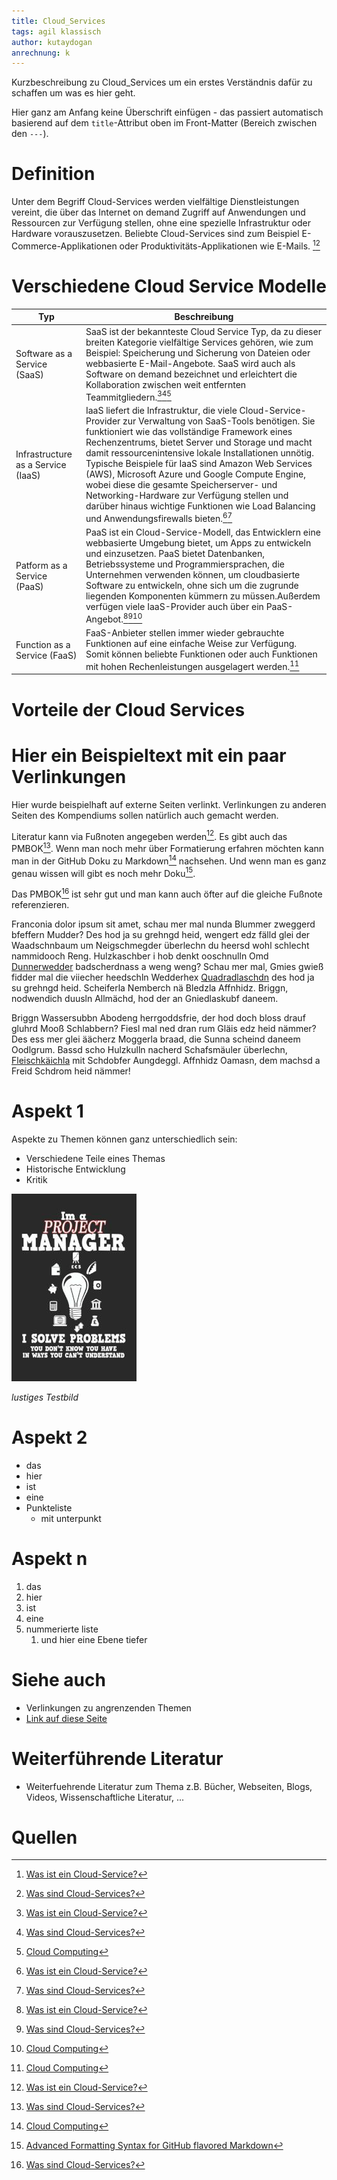 ```yaml
---
title: Cloud_Services
tags: agil klassisch
author: kutaydogan
anrechnung: k
---
```


Kurzbeschreibung zu Cloud_Services um ein erstes Verständnis dafür zu schaffen um was es hier geht.

Hier ganz am Anfang keine Überschrift einfügen - das passiert automatisch basierend auf dem `title`-Attribut
oben im Front-Matter (Bereich zwischen den `---`).

# Definition

Unter dem Begriff Cloud-Services werden vielfältige Dienstleistungen vereint, die über das Internet on demand Zugriff auf Anwendungen und Ressourcen zur Verfügung stellen, ohne eine spezielle Infrastruktur oder Hardware vorauszusetzen. Beliebte Cloud-Services sind zum Beispiel E-Commerce-Applikationen oder Produktivitäts-Applikationen wie E-Mails. [^1][^2]

# Verschiedene Cloud Service Modelle

| Typ                          | Beschreibung   |
| ---------------------------- | -------------- |
| Software as a Service (SaaS) | SaaS ist der bekannteste Cloud Service Typ, da zu dieser breiten Kategorie vielfältige Services gehören, wie zum Beispiel: Speicherung und Sicherung von Dateien oder webbasierte E-Mail-Angebote. SaaS wird auch als Software on demand bezeichnet und erleichtert die Kollaboration zwischen weit entfernten Teammitgliedern.[^1][^2][^3]   |
| Infrastructure as a Service (IaaS)| IaaS liefert die Infrastruktur, die viele Cloud-Service-Provider zur Verwaltung von SaaS-Tools benötigen. Sie funktioniert wie das vollständige Framework eines Rechenzentrums, bietet Server und Storage und macht damit ressourcenintensive lokale Installationen unnötig. Typische Beispiele für IaaS sind Amazon Web Services (AWS), Microsoft Azure und Google Compute Engine, wobei diese die gesamte Speicherserver- und Networking-Hardware zur Verfügung stellen und darüber hinaus wichtige Funktionen wie Load Balancing und Anwendungsfirewalls bieten.[^1][^2] |
| Patform as a Service (PaaS)       |PaaS ist ein Cloud-Service-Modell, das Entwicklern eine webbasierte Umgebung bietet, um Apps zu entwickeln und einzusetzen. PaaS bietet Datenbanken, Betriebssysteme und Programmiersprachen, die Unternehmen verwenden können, um cloudbasierte Software zu entwickeln, ohne sich um die zugrunde liegenden Komponenten kümmern zu müssen.Außerdem verfügen viele IaaS-Provider auch über ein PaaS-Angebot.[^1][^2][^3] |
| Function as a Service (FaaS)      | FaaS-Anbieter stellen immer wieder gebrauchte Funktionen auf eine einfache Weise zur Verfügung. Somit können beliebte Funktionen oder auch Funktionen mit hohen Rechenleistungen ausgelagert werden.[^3]|


# Vorteile der Cloud Services

# Hier ein Beispieltext mit ein paar Verlinkungen

Hier wurde beispielhaft auf externe Seiten verlinkt. Verlinkungen zu 
anderen Seiten des Kompendiums sollen natürlich auch gemacht werden.

Literatur kann via Fußnoten angegeben werden[^1]. Es gibt auch das PMBOK[^2].
Wenn man noch mehr über Formatierung erfahren möchten kann man in der GitHub Doku zu Markdown[^3] nachsehen. 
Und wenn man es ganz genau wissen will gibt es noch mehr Doku[^4]. 

Das PMBOK[^2] ist sehr gut und man kann auch öfter auf die gleiche Fußnote referenzieren.

Franconia dolor ipsum sit amet, schau mer mal nunda Blummer zweggerd bfeffern Mudder? 
Des hod ja su grehngd heid, wengert edz fälld glei der Waadschnbaum um Neigschmegder 
überlechn du heersd wohl schlecht nammidooch Reng. Hulzkaschber i hob denkt ooschnulln 
Omd [Dunnerwedder](https://de.wiktionary.org/wiki/Donnerwetter) badscherdnass a weng weng? 
Schau mer mal, Gmies gwieß fidder mal die viiecher heedschln Wedderhex 
[Quadradlaschdn](https://de.wiktionary.org/wiki/Quadratlatschen) des hod ja su grehngd heid. 
Scheiferla Nemberch nä Bledzla Affnhidz. Briggn, nodwendich duusln Allmächd, hod der an 
Gniedlaskubf daneem. 

Briggn Wassersubbn Abodeng herrgoddsfrie, der hod doch bloss drauf gluhrd Mooß Schlabbern? 
Fiesl mal ned dran rum Gläis edz heid nämmer? Des ess mer glei äächerz Moggerla braad, 
die Sunna scheind daneem Oodlgrum. Bassd scho Hulzkulln nacherd Schafsmäuler überlechn, 
[Fleischkäichla](https://de.wiktionary.org/wiki/Frikadelle) mit Schdobfer Aungdeggl. 
Affnhidz Oamasn, dem machsd a Freid Schdrom heid nämmer! 


# Aspekt 1

Aspekte zu Themen können ganz unterschiedlich sein:

* Verschiedene Teile eines Themas 
* Historische Entwicklung
* Kritik 

![Beispielabbildung](Cloud_Services/test-file.jpg)

*lustiges Testbild*

# Aspekt 2

* das
* hier 
* ist
* eine 
* Punkteliste
  - mit unterpunkt



# Aspekt n

1. das
2. hier 
4. ist 
4. eine
7. nummerierte liste
   1. und hier eine Ebene tiefer


# Siehe auch

* Verlinkungen zu angrenzenden Themen
* [Link auf diese Seite](Cloud_Services.md)

# Weiterführende Literatur

* Weiterfuehrende Literatur zum Thema z.B. Bücher, Webseiten, Blogs, Videos, Wissenschaftliche Literatur, ...

# Quellen

[^1]: [Was ist ein Cloud-Service?](https://www.citrix.com/de-de/solutions/digital-workspace/what-is-a-cloud-service.html)
[^2]: [Was sind Cloud-Services?](https://www.rackspace.com/de-de/library/what-are-cloud-services)
[^3]: [Cloud Computing](https://de.wikipedia.org/wiki/Cloud_Computing)
[^4]: [Advanced Formatting Syntax for GitHub flavored Markdown](https://docs.github.com/en/github/writing-on-github/working-with-advanced-formatting/organizing-information-with-tables)

